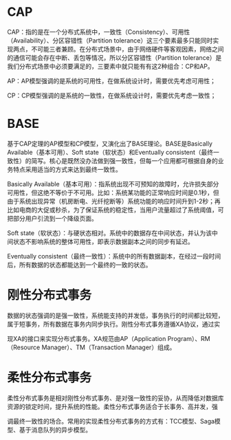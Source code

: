# CAP

CAP：指的是在一个分布式系统中，一致性（Consistency）、可用性（Availability）、分区容错性（Partition tolerance）这三个要素最多只能同时实现两点，不可能三者兼顾。在分布式场景中，由于网络硬件等客观因素，网络之间的通信可能会存在中断、丢包等情况，所以分区容错性（Partition tolerance）是我们分布式场景中必须要满足的，三要素中就只能有有这2种组合：CP和AP。

AP：AP模型强调的是系统的可用性，在做系统设计时，需要优先考虑可用性；

CP：CP模型强调的是系统的一致性，在做系统设计时，需要优先考虑一致性；

# BASE

基于CAP定理的AP模型和CP模型，又演化出了BASE理论。BASE是Basically Available（基本可用）、Soft state（软状态）和Eventually consistent（最终一致性）的简写。核心是既然没办法做到强一致性，但每一个应用都可根据自身的业务特点采用适当的方式来达到最终一致性。

Basically Available（基本可用）：指系统出现不可预知的故障时，允许损失部分可用性，但这绝不等价于不可用。比如：系统某功能的正常响应时间是0.1秒，但由于系统出现异常（机房断电、光纤挖断等）系统功能的响应时间升到1-2秒；再比如电商的大促或秒杀，为了保证系统的稳定性，当用户流量超过了系统阈值，可把部分用户引流到一个降级页面。

Soft state（软状态）：与硬状态相对。系统中的数据存在中间状态，并认为该中间状态不影响系统的整体可用性，即表示数据副本之间的同步有延迟。

Eventually consistent（最终一致性）：系统中的所有数据副本，在经过一段时间后，所有数据的状态都能达到一个最终的一致的状态。



# 刚性分布式事务

数据的状态强调的是强一致性，系统能支持的并发低，事务执行的时间都比较短，属于短事务，所有数据在事务内同步执行。刚性分布式事务遵循XA协议，通过实

现XA的接口来实现分布式事务。XA规范由AP（Application Program）、RM（Resource Manager）、TM（Transaction Manager）组成。



# 柔性分布式事务

柔性分布式事务是相对刚性分布式事务、是对强一致性的妥协，从而降低对数据库资源的锁定时间，提升系统的性能。柔性分布式事务适合于长事务、高并发，强

调最终一致性的场合。常用的实现柔性分布式事务的方式有：TCC模型、Saga模型、基于消息队列的异步模型。






















